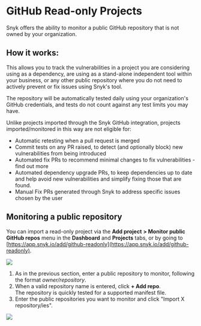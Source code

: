 # GitHub Read-only Projects

Snyk offers the ability to monitor a public GitHub repository that is not owned by your organization.

## How it works:

This allows you to track the vulnerabilities in a project you are considering using as a dependency, are using as a stand-alone independent tool within your business, or any other public repository where you do not need to actively prevent or fix issues using Snyk's tool.

The repository will be automatically tested daily using your organization's GitHub credentials, and tests do not count against any test limits you may have.

Unlike projects imported through the Snyk GitHub integration, projects imported/monitored in this way are not eligible for:

* Automatic retesting when a pull request is merged
* Commit tests on any PR raised, to detect (and optionally block) new vulnerabilities from being introduced
* Automated fix PRs to recommend minimal changes to fix vulnerabilities - find out more
* Automated dependency upgrade PRs, to keep dependencies up to date and help avoid new vulnerabilities and simplify fixing those that are found.
* Manual Fix PRs generated through Snyk to address specific issues chosen by the user

## Monitoring a public repository

You can import a read-only project via the **Add project** **> Monitor public GitHub repos** menu in the **Dashboard** and **Projects** tabs, or by going to [https://app.snyk.io/add/github-readonly](https://app.snyk.io/add/github-readonly).

![](../../.gitbook/assets/screen\_shot\_2020-06-09\_at\_14.27.40.png)

1. As in the previous section, enter a public repository to monitor, following the format _owner/repository_.
2. When a valid repository name is entered, click **+ Add repo**. \
   The repository is quickly tested for a supported manifest file.
3. Enter the public repositories you want to monitor and click "Import X repository/ies".

![](<../../.gitbook/assets/github\_readonly\_steps 2 & 3\_18july2022.png>)
